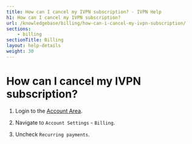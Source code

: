 ```yaml
---
title: How can I cancel my IVPN subscription? - IVPN Help
h1: How can I cancel my IVPN subscription?
url: /knowledgebase/billing/how-can-i-cancel-my-ivpn-subscription/
sections:
    - billing
sectionTitle: Billing
layout: help-details
weight: 30
---
```

# How can I cancel my IVPN subscription?

1. Login to the [Account Area](/account/login/#id).

2. Navigate to `Account Settings` - `Billing`.

3. Uncheck `Recurring payments`.
